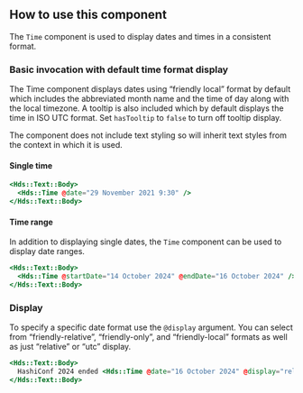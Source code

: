 ## How to use this component

The `Time` component is used to display dates and times in a consistent format.

### Basic invocation with default time format display

The Time component displays dates using “friendly local” format by default which includes the abbreviated month name and the time of day along with the local timezone. A tooltip is also included which by default displays the time in ISO UTC format. Set `hasTooltip` to `false` to turn off tooltip display.

The component does not include text styling so will inherit text styles from the context in which it is used.

#### Single time

```handlebars
<Hds::Text::Body>
  <Hds::Time @date="29 November 2021 9:30" />
</Hds::Text::Body>
```

#### Time range

In addition to displaying single dates, the `Time` component can be used to display date ranges.

```handlebars
<Hds::Text::Body>
  <Hds::Time @startDate="14 October 2024" @endDate="16 October 2024" />
</Hds::Text::Body>
```

### Display

To specify a specific date format use the `@display` argument. You can select from “friendly-relative”, “friendly-only”, and “friendly-local” formats as well as just “relative” or “utc” display.

```handlebars
<Hds::Text::Body>
  HashiConf 2024 ended <Hds::Time @date="16 October 2024" @display="relative" />.
</Hds::Text::Body>
```
